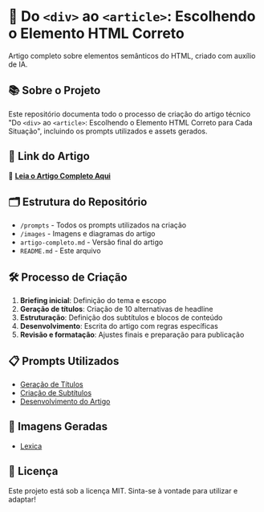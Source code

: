 # 🎯 Do `<div>` ao `<article>`: Escolhendo o Elemento HTML Correto

Artigo completo sobre elementos semânticos do HTML, criado com auxílio de IA.

## 📚 Sobre o Projeto
Este repositório documenta todo o processo de criação do artigo técnico "Do `<div>` ao `<article>`: Escolhendo o Elemento HTML Correto para Cada Situação", incluindo os prompts utilizados e assets gerados.

## 🔗 Link do Artigo
📖 **[Leia o Artigo Completo Aqui]([./artigo-completo.md](https://web.dio.me/articles/do-div-ao-article-escolhendo-o-elemento-html-correto-para-cada-situacao-35a8cf14d5eb?back=/articles))**

## 🗂️ Estrutura do Repositório
- `/prompts` - Todos os prompts utilizados na criação
- `/images` - Imagens e diagramas do artigo
- `artigo-completo.md` - Versão final do artigo
- `README.md` - Este arquivo

## 🛠️ Processo de Criação
1. **Briefing inicial**: Definição do tema e escopo
2. **Geração de títulos**: Criação de 10 alternativas de headline
3. **Estruturação**: Definição dos subtítulos e blocos de conteúdo
4. **Desenvolvimento**: Escrita do artigo com regras específicas
5. **Revisão e formatação**: Ajustes finais e preparação para publicação

## 📋 Prompts Utilizados
- [Geração de Títulos](./prompts/prompt-titulo.md)
- [Criação de Subtítulos](./prompts/prompt-subtitulos.md)
- [Desenvolvimento do Artigo](./prompts/prompt-artigo-completo.md)

## 🎨 Imagens Geradas
- [Lexica](https://lexica.art)

## 📝 Licença
Este projeto está sob a licença MIT. Sinta-se à vontade para utilizar e adaptar!
